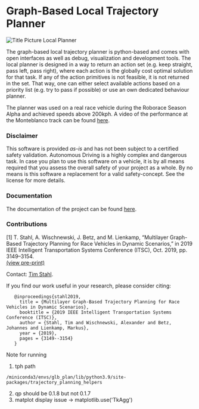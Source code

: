 # Graph-Based Local Trajectory Planner

![Title Picture Local Planner](docs/source/figures/Title.png)

The graph-based local trajectory planner is python-based and comes with open interfaces as well as debug, visualization
and development tools. The local planner is designed in a way to return an action set (e.g. keep straight, pass left,
pass right), where each action is the globally cost optimal solution for that task. If any of the action primitives is
not feasible, it is not returned in the set. That way, one can either select available actions based on a priority list
(e.g. try to pass if possible) or use an own dedicated behaviour planner.

The planner was used on a real race vehicle during the Roborace Season Alpha and achieved speeds above 200kph.
A video of the performance at the Monteblanco track can be found [here](https://www.youtube.com/watch?v=-vqQBuTQhQw).

### Disclaimer
This software is provided *as-is* and has not been subject to a certified safety validation. Autonomous Driving is a
highly complex and dangerous task. In case you plan to use this software on a vehicle, it is by all means required that
you assess the overall safety of your project as a whole. By no means is this software a replacement for a valid 
safety-concept. See the license for more details.


### Documentation
The documentation of the project can be found [here](https://graphbasedlocaltrajectoryplanner.readthedocs.io/).


### Contributions
[1] T. Stahl, A. Wischnewski, J. Betz, and M. Lienkamp,
“Multilayer Graph-Based Trajectory Planning for Race Vehicles in Dynamic Scenarios,”
in 2019 IEEE Intelligent Transportation Systems Conference (ITSC), Oct. 2019, pp. 3149–3154.\
[(view pre-print)](https://arxiv.org/pdf/2005.08664>`)

Contact: [Tim Stahl](mailto:stahl@ftm.mw.tum.de).

If you find our work useful in your research, please consider citing: 

```
   @inproceedings{stahl2019,
     title = {Multilayer Graph-Based Trajectory Planning for Race Vehicles in Dynamic Scenarios},
     booktitle = {2019 IEEE Intelligent Transportation Systems Conference (ITSC)},
     author = {Stahl, Tim and Wischnewski, Alexander and Betz, Johannes and Lienkamp, Markus},
     year = {2019},
     pages = {3149--3154}
   }
```

Note for running

1. tph path
```
/miniconda3/envs/glb_plan/lib/python3.9/site-packages/trajectory_planning_helpers 
```
2. qp should be 0.1.8 but not 0.1.7
3. matplot display issue -> matplotlib.use('TkAgg')